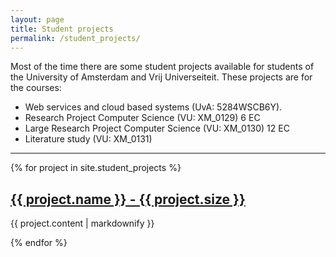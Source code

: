 ```yaml
---
layout: page
title: Student projects
permalink: /student_projects/
---
```


Most of the time there are some student projects available for students of the University of Amsterdam and Vrij Universeiteit. These projects are for the courses:

 - Web services and cloud based systems (UvA: 5284WSCB6Y).
 - Research Project Computer Science (VU: XM_0129) 6 EC
 - Large Research Project Computer Science (VU: XM_0130) 12 EC
 - Literature study (VU: XM_0131)

<hr>

{% for project in site.student_projects %}
  <h2>
    <a href="{{ project.url }}">
      {{ project.name }} - {{ project.size }}
    </a>
  </h2>
  <p>{{ project.content | markdownify }}</p>
{% endfor %}


